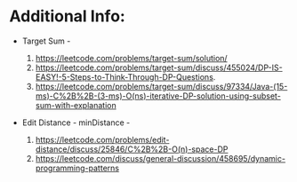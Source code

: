 # Additional Info:

* Target Sum - 
    1. https://leetcode.com/problems/target-sum/solution/
    2. https://leetcode.com/problems/target-sum/discuss/455024/DP-IS-EASY!-5-Steps-to-Think-Through-DP-Questions.
    3. https://leetcode.com/problems/target-sum/discuss/97334/Java-(15-ms)-C%2B%2B-(3-ms)-O(ns)-iterative-DP-solution-using-subset-sum-with-explanation

* Edit Distance - minDistance - 
    1. https://leetcode.com/problems/edit-distance/discuss/25846/C%2B%2B-O(n)-space-DP
    2. https://leetcode.com/discuss/general-discussion/458695/dynamic-programming-patterns
